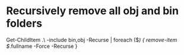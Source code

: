 # Recursively remove all obj and bin folders
Get-ChildItem .\ -include bin,obj -Recurse | foreach ($_) { remove-item $_.fullname -Force -Recurse }

